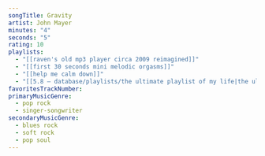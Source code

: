```yaml
---
songTitle: Gravity
artist: John Mayer
minutes: "4"
seconds: "5"
rating: 10
playlists:
  - "[[raven's old mp3 player circa 2009 reimagined]]"
  - "[[first 30 seconds mini melodic orgasms]]"
  - "[[help me calm down]]"
  - "[[5.8 — database/playlists/the ultimate playlist of my life|the ultimate playlist of my life]]"
favoritesTrackNumber:
primaryMusicGenre:
  - pop rock
  - singer-songwriter
secondaryMusicGenre:
  - blues rock
  - soft rock
  - pop soul
---
```

